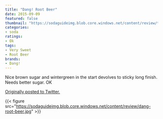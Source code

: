 ```yaml
---
title: "Dang! Root Beer"
date: 2015-09-09
featured: false
thumbnail: "https://sodaguideimg.blob.core.windows.net/content/review/thumbs/dang-root-beer.jpg"
categories:
- soda
ratings:
- Ok
tags:
- Very Sweet
- Root Beer
brands:
- Dang!
---
```


Nice brown sugar and wintergreen in the start devolves to sticky long finish. Needs better sugar. OK

[Originally posted to Twitter.](https://twitter.com/Cavorter/status/641663791621521408)

{{< figure src="https://sodaguideimg.blob.core.windows.net/content/review/dang-root-beer.jpg" >}}

